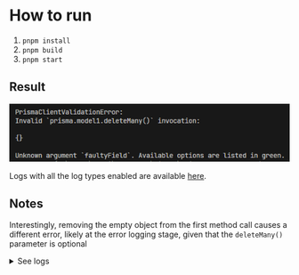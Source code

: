 # How to run

1. `pnpm install`
1. `pnpm build`
1. `pnpm start`

## Result

![result](./result.png)

Logs with all the log types enabled are available [here](./logs.txt).

## Notes

Interestingly, removing the empty object from the first method call causes a different error,
likely at the error logging stage, given that the `deleteMany()` parameter is optional

<details>

<summary>See logs</summary>

```
prisma:info Starting a sqlite pool with 17 connections.
prisma:query BEGIN
prisma:query ROLLBACK
prisma:error Cannot convert undefined or null to object
prisma:error
Invalid `prisma.model2.create()` invocation:

{
  data: {
    field2: "value",
    faultyField: "value"
    ~~~~~~~~~~~
  }
}

Unknown argument `faultyField`. Available options are listed in green.
prisma:error
Invalid `prisma.model1.create()` invocation:

{
  data: {
    field: "value",
?   field2?: String
  }
}

Unknown argument `faultyField`. Available options are listed in green.
C:\[REDACTED]\prisma-wrong-method-in-error-in-transaction\node_modules\.pnpm\@prisma+client@5.2.0_prisma@5.2.0\node_modules\@prisma\client\runtime\library.js:28
[REDACTED]

TypeError: Cannot convert undefined or null to object
```

</details>
